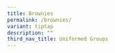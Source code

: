 ```yaml
---
title: Brownies
permalink: /brownies/
variant: tiptap
description: ""
third_nav_title: Uniformed Groups
---
```

